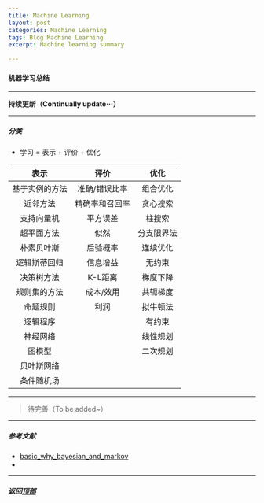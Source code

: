 ```yaml
---
title: Machine Learning
layout: post
categories: Machine Learning
tags: Blog Machine Learning
excerpt: Machine learning summary

---
```

#### 机器学习总结 <span id="home">
---

__持续更新（Continually update···）__

---

##### 分类

* 学习 = 表示 + 评价 + 优化

| 表示	| 评价	| 优化 |
|:---:|:---:|:---:|
|基于实例的方法	|准确/错误比率|	组合优化|
|近邻方法	|精确率和召回率	|贪心搜索|
|支持向量机	|平方误差	|柱搜索|
|超平面方法	|似然	|分支限界法|
|朴素贝叶斯	|后验概率	|连续优化|
|逻辑斯蒂回归	|信息增益|	无约束|
|决策树方法	|K-L距离	|梯度下降|
|规则集的方法	|成本/效用	|共轭梯度|
|命题规则	|利润	|拟牛顿法|
|逻辑程序	|	   |有约束|
|神经网络	|	   |线性规划|
|图模型		|       |二次规划|
|贝叶斯网络		|    |   |
|条件随机场|  |  |

---

> 待完善（To be added~）

---


##### 参考文献 <span id="4">
- [basic_why_bayesian_and_markov](https://cvblogs.cn/2017/12/30/theory/basic_why_bayesian_and_markov/)
- []()


---
##### **返回[顶部](#home)**
